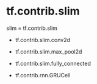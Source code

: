 # tf.contrib.slim

slim = tf.contrib.slim

- tf.contrib.slim.conv2d

- tf.contrib.slim.max_pool2d

- tf.contrib.slim.fully_connected

- tf.contrib.rnn.GRUCell
